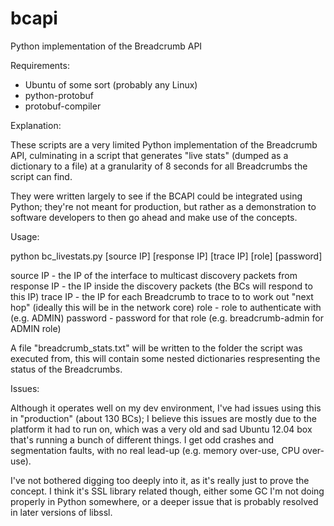 # bcapi

Python implementation of the Breadcrumb API

Requirements:

- Ubuntu of some sort (probably any Linux)
- python-protobuf
- protobuf-compiler

Explanation:

These scripts are a very limited Python implementation of the Breadcrumb API, culminating in a script that generates "live stats" (dumped as a dictionary to a file) at a granularity of 8 seconds for all Breadcrumbs the script can find.

They were written largely to see if the BCAPI could be integrated using Python; they're not meant for production, but rather as a demonstration to software developers to then go ahead and make use of the concepts.

Usage:

python bc_livestats.py [source IP] [response IP] [trace IP] [role] [password]

source IP - the IP of the interface to multicast discovery packets from
response IP - the IP inside the discovery packets (the BCs will respond to this IP)
trace IP - the IP for each Breadcrumb to trace to to work out "next hop" (ideally this will be in the network core)
role - role to authenticate with (e.g. ADMIN)
password - password for that role (e.g. breadcrumb-admin for ADMIN role)

A file "breadcrumb_stats.txt" will be written to the folder the script was executed from, this will contain some nested dictionaries respresenting the status of the Breadcrumbs.

Issues:

Although it operates well on my dev environment, I've had issues using this in "production" (about 130 BCs); I believe this issues are mostly due to the platform it had to run on, which was a very old and sad Ubuntu 12.04 box that's running a bunch of different things. I get odd crashes and segmentation faults, with no real lead-up (e.g. memory over-use, CPU over-use).

I've not bothered digging too deeply into it, as it's really just to prove the concept. I think it's SSL library related though, either some GC I'm not doing properly in Python somewhere, or a deeper issue that is probably resolved in later versions of libssl.
